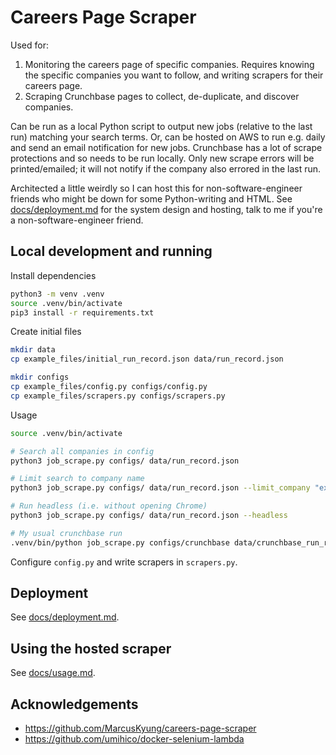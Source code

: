 # Careers Page Scraper

Used for:
1. Monitoring the careers page of specific companies. Requires knowing the specific companies you want to follow, and writing scrapers for their careers page.
2. Scraping Crunchbase pages to collect, de-duplicate, and discover companies.

Can be run as a local Python script to output new jobs (relative to the last run) matching your search terms. Or, can be hosted on AWS to run e.g. daily and send an email notification for new jobs. Crunchbase has a lot of scrape protections and so needs to be run locally. Only new scrape errors will be printed/emailed; it will not notify if the company also errored in the last run.

Architected a little weirdly so I can host this for non-software-engineer friends who might be down for some Python-writing and HTML. See [docs/deployment.md](docs/deployment.md) for the system design and hosting, talk to me if you're a non-software-engineer friend.

## Local development and running

Install dependencies
```sh
python3 -m venv .venv
source .venv/bin/activate
pip3 install -r requirements.txt
```

Create initial files
```sh
mkdir data
cp example_files/initial_run_record.json data/run_record.json

mkdir configs
cp example_files/config.py configs/config.py
cp example_files/scrapers.py configs/scrapers.py
```

Usage
```sh
source .venv/bin/activate

# Search all companies in config
python3 job_scrape.py configs/ data/run_record.json

# Limit search to company name
python3 job_scrape.py configs/ data/run_record.json --limit_company "example company name"

# Run headless (i.e. without opening Chrome)
python3 job_scrape.py configs/ data/run_record.json --headless

# My usual crunchbase run
.venv/bin/python job_scrape.py configs/crunchbase data/crunchbase_run_record.json --backup_run_record
```

Configure `config.py` and write scrapers in `scrapers.py`.

## Deployment

See [docs/deployment.md](docs/deployment.md).

## Using the hosted scraper

See [docs/usage.md](docs/usage.md).

## Acknowledgements

- https://github.com/MarcusKyung/careers-page-scraper
- https://github.com/umihico/docker-selenium-lambda

